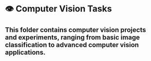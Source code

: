 # 👁️ Computer Vision Tasks
## This folder contains computer vision projects and experiments, ranging from basic image classification to advanced computer vision applications.

